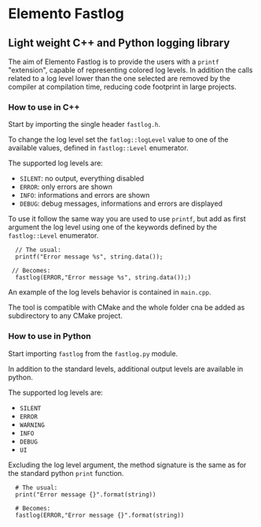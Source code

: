 # Elemento Fastlog
## Light weight C++ and Python logging library

The aim of Elemento Fastlog is to provide the users with a `printf` "extension", capable of representing colored log levels.
In addition the calls related to a log level lower than the one selected are removed by the compiler at compilation time, reducing code footprint in large projects.

### How to use in C++
Start by importing the single header `fastlog.h`.

To change the log level set the `fatlog::logLevel` value to one of the available values, defined in `fastlog::Level` enumerator.

The supported log levels are:
- `SILENT`: no output, everything disabled
- `ERROR`: only errors are shown
- `INFO`: informations and errors are shown
- `DEBUG`: debug messages, informations and errors are displayed

To use it follow the same way you are used to use `printf`, but add as first argument the log level using one of the keywords defined by the `fastlog::Level` enumerator.

```
  // The usual:
  printf("Error message %s", string.data());

 // Becomes:
  fastlog(ERROR,"Error message %s", string.data());)
```

An example of the log levels behavior is contained in `main.cpp`.

The tool is compatible with CMake and the whole folder cna be added as subdirectory to any CMake project.

### How to use in Python
Start importing `fastlog` from the `fastlog.py` module.

In addition to the standard levels, additional output levels are available in python.

The supported log levels are:
- `SILENT`
- `ERROR`
- `WARNING`
- `INFO`
- `DEBUG`
- `UI`

Excluding the log level argument, the method signature is the same as for the standard python `print` function.

```
  # The usual:
  print("Error message {}".format(string))

  # Becomes:
  fastlog(ERROR,"Error message {}".format(string))
```
